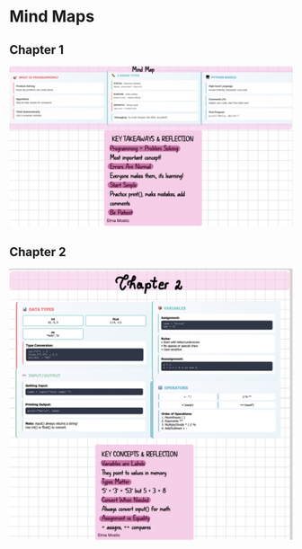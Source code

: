 # Mind Maps

## Chapter 1

![MindMapCH1.png](MindMapCH1.png)

## Chapter 2

![MindMapCH2.png](MindMapCH2.png)
